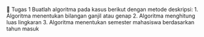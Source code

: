 📘 Tugas 1
    Buatlah algoritma pada kasus berikut dengan metode deskripsi:
    1. Algoritma menentukan bilangan ganjil atau genap
    2. Algoritma menghitung luas lingkaran
    3. Algoritma menentukan semester mahasiswa berdasarkan tahun masuk
